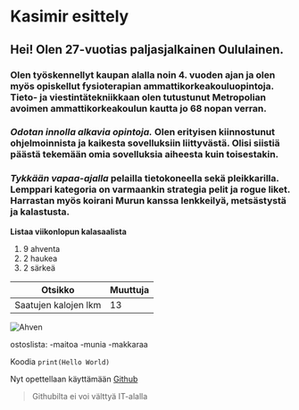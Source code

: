 # Kasimir esittely

## Hei! Olen 27-vuotias paljasjalkainen Oululainen.

### **Olen työskennellyt** kaupan alalla noin 4. vuoden ajan ja olen myös opiskellut fysioterapian ammattikorkeakouluopintoja. Tieto- ja viestintätekniikkaan olen tutustunut Metropolian avoimen ammattikorkeakoulun kautta jo 68 nopan verran.

### *Odotan innolla alkavia opintoja.* Olen erityisen kiinnostunut ohjelmoinnista ja kaikesta sovelluksiin liittyvästä. Olisi siistiä päästä tekemään omia sovelluksia aiheesta kuin toisestakin.

### *Tykkään vapaa-ajalla* pelailla tietokoneella sekä pleikkarilla. Lemppari kategoria on varmaankin strategia pelit ja rogue liket. Harrastan myös koirani Murun kanssa lenkkeilyä, metsästystä ja kalastusta. 



**Listaa viikonlopun kalasaalista**
1. 9 ahventa
2. 2 haukea
3. 2 särkeä

| Otsikko | Muuttuja |
-----------|-----------
| Saatujen kalojen lkm | 13 |

![Ahven](https://s3.animalia.bio/animals/photos/full/original/d31491-yellow-perch-perca-flavescens.webp "Ahven")

ostoslista:
-maitoa
-munia
-makkaraa

Koodia ```print(Hello World)```

Nyt opettellaan käyttämään [Github](https://github.com)

>Githubilta ei voi välttyä IT-alalla








